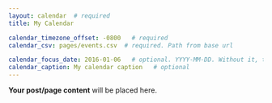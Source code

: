 ```yaml
---
layout: calendar  # required
title: My Calendar

calendar_timezone_offset: -0800   # required
calendar_csv: pages/events.csv  # required. Path from base url

calendar_focus_date: 2016-01-06   # optional. YYYY-MM-DD. Without it, the default is today
calendar_caption: My calendar caption   # optional
---
```


**Your post/page content** will be placed here.
